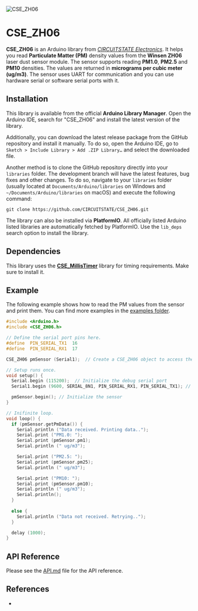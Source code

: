 
![CSE_ZH06](https://socialify.git.ci/CIRCUITSTATE/CSE_CircularBuffer/image?description=1&font=KoHo&forks=1&issues=1&logo=https%3A%2F%2Fwww.circuitstate.com%2Fwp-content%2Fuploads%2F2024%2F05%2FCIRCUITSTATE-R-Emblem-20052024-2.svg&name=1&pattern=Circuit%20Board&pulls=1&stargazers=1&theme=Auto)

# CSE_ZH06

**CSE_ZH06** is an Arduino library from [*CIRCUITSTATE Electronics*](https://www.circuitstate.com/). It helps you read **Particulate Matter (PM)** density values from the **Winsen ZH06** laser dust sensor module. The sensor supports reading **PM1.0**, **PM2.5** and **PM10** densities. The values are returned in **micrograms per cubic meter (ug/m3)**. The sensor uses UART for communication and you can use hardware serial or software serial ports with it.

## Installation

This library is available from the official **Arduino Library Manager**. Open the Arduino IDE, search for "CSE_ZH06" and install the latest version of the library.

Additionally, you can download the latest release package from the GitHub repository and install it manually. To do so, open the Arduino IDE, go to `Sketch > Include Library > Add .ZIP Library…` and select the downloaded file.

Another method is to clone the GitHub repository directly into your `libraries` folder. The development branch will have the latest features, bug fixes and other changes. To do so, navigate to your `libraries` folder (usually located at `Documents/Arduino/libraries` on Windows and `~/Documents/Arduino/libraries` on macOS) and execute the following command:

```
git clone https://github.com/CIRCUITSTATE/CSE_ZH06.git
```

The library can also be installed via **PlatformIO**. All officially listed Arduino listed libraries are automatically fetched by PlatformIO. Use the `lib_deps` search option to install the library.

## Dependencies

This library uses the [**CSE_MillisTimer**](https://github.com/CIRCUITSTATE/CSE_MillisTimer) library for timing requirements. Make sure to install it.

## Example

The following example shows how to read the PM values from the sensor and print them. You can find more examples in the [examples folder](/examples/).

```cpp
#include <Arduino.h>
#include <CSE_ZH06.h>

// Define the serial port pins here.
#define  PIN_SERIAL_TX1  16
#define  PIN_SERIAL_RX1  17

CSE_ZH06 pmSensor (Serial1);  // Create a CSE_ZH06 object to access the sensor

// Setup runs once.
void setup() {
  Serial.begin (115200);  // Initialize the debug serial port
  Serial1.begin (9600, SERIAL_8N1, PIN_SERIAL_RX1, PIN_SERIAL_TX1); // Initialize the sensor serial port

  pmSensor.begin(); // Initialize the sensor
}

// Inifinite loop.
void loop() {
  if (pmSensor.getPmData()) {
    Serial.println ("Data received. Printing data..");
    Serial.print ("PM1.0: ");
    Serial.print (pmSensor.pm1);
    Serial.println (" ug/m3");

    Serial.print ("PM2.5: ");
    Serial.print (pmSensor.pm25);
    Serial.println (" ug/m3");

    Serial.print ("PM10: ");
    Serial.print (pmSensor.pm10);
    Serial.println (" ug/m3");
    Serial.println();
  }
  
  else {
    Serial.println ("Data not received. Retrying..");
  }

  delay (1000);
}
```

## API Reference

Please see the [API.md](/docs/API.md) file for the API reference.

## References

- 
